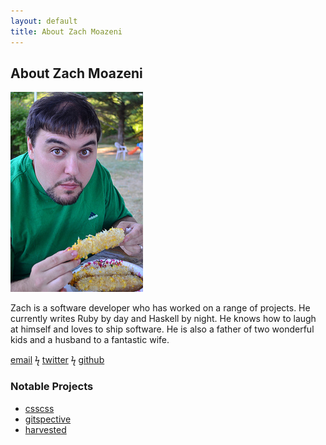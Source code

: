 ```yaml
---
layout: default
title: About Zach Moazeni
---
```


## About Zach Moazeni ##

<span id="profilepic">![](/uploads/me.jpg)</span>

Zach is a software developer who has worked on a range of projects. He
currently writes Ruby by day and Haskell by night. He knows how to laugh
at himself and loves to ship software. He is also a father of two
wonderful kids and a husband to a fantastic wife.

[email](mailto:zach.moazeni@gmail.com) ϟ [twitter](https://twitter.com/zmoazeni) ϟ [github](https://github.com/zmoazeni)

### Notable Projects ###

* [csscss](http://zmoazeni.github.io/csscss/)
* [gitspective](http://zmoazeni.github.io/gitspective/)
* [harvested](http://zmoazeni.github.io/harvested/)
